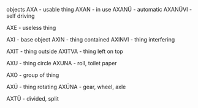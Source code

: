 objects
AXA - usable thing
AXAN - in use
AXANÜ - automatic
AXANÜVI - self driving 

AXE - useless thing


AXI - base object
AXIN - thing contained
AXINVI - thing interfering

AXIT - thing outside
AXITVA - thing left on top

AXU - thing circle
AXUNA - roll, toilet paper

AXO - group of thing


AXÜ - thing rotating
AXÜNA - gear, wheel, axle 


AXTÜ - divided, split

